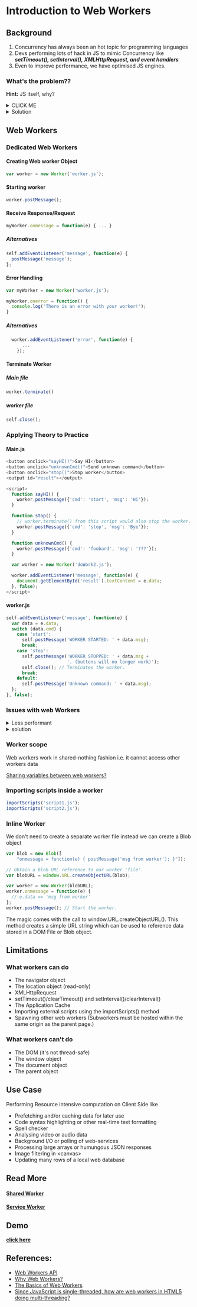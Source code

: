 # Introduction to Web Workers


## Background

1. Concurrency has always been an hot topic for programming languages
2. Devs performing lots of hack in JS to mimic Concurrency like **_setTimeout(), setInterval(), XMLHttpRequest, and event handlers_**
3. Even to improve performance, we have optimised JS engines.

### What's the problem??

**Hint:** JS itself, why? 

<details><summary>CLICK ME</summary>
<p>

**_single threaded_**

</p>
</details>

<details><summary>Solution</summary>
<p>

**_Web Workers_**

</p>
</details>

## Web Workers

### Dedicated Web Workers

#### Creating Web worker Object

```javascript
var worker = new Worker('worker.js');
```

#### Starting worker

```javascript
worker.postMessage();
```

#### Receive Response/Request

```javascript
myWorker.onmessage = function(e) { ... }
```

##### Alternatives

```javascript
self.addEventListener('message', function(e) {
  postMessage('message');
};
```

#### Error Handling

```javascript
var myWorker = new Worker('worker.js');

myWorker.onerror = function() {
  console.log('There is an error with your worker!');
}
```

##### Alternatives

```javascript
  worker.addEventListener('error', function(e) {
      ...
    });
```

#### Terminate Worker

##### Main file

```javascript
worker.terminate()
```

##### worker file

```javascript
self.close();
```

### Applying Theory to Practice

#### Main.js

```javascript
<button onclick="sayHI()">Say HI</button>
<button onclick="unknownCmd()">Send unknown command</button>
<button onclick="stop()">Stop worker</button>
<output id="result"></output>

<script>
  function sayHI() {
    worker.postMessage({'cmd': 'start', 'msg': 'Hi'});
  }

  function stop() {
    // worker.terminate() from this script would also stop the worker.
    worker.postMessage({'cmd': 'stop', 'msg': 'Bye'});
  }

  function unknownCmd() {
    worker.postMessage({'cmd': 'foobard', 'msg': '???'});
  }

  var worker = new Worker('doWork2.js');

  worker.addEventListener('message', function(e) {
    document.getElementById('result').textContent = e.data;
  }, false);
</script>
```

#### worker.js

```javascript
self.addEventListener('message', function(e) {
  var data = e.data;
  switch (data.cmd) {
    case 'start':
      self.postMessage('WORKER STARTED: ' + data.msg);
      break;
    case 'stop':
      self.postMessage('WORKER STOPPED: ' + data.msg +
                       '. (buttons will no longer work)');
      self.close(); // Terminates the worker.
      break;
    default:
      self.postMessage('Unknown command: ' + data.msg);
  };
}, false);
```

### Issues with web Workers


<details><summary>Less performant</summary>
<p>

as it's copies data from main thread to worker thread

</p>
</details>

<details><summary>solution</summary>
<p>

[Transferable Objects](https://developers.google.com/web/updates/2011/12/Transferable-Objects-Lightning-Fast)

</p>
</details>


### Worker scope

Web workers work in shared-nothing fashion i.e. it cannot access other workers data

[Sharing variables between web workers?](ttps://stackoverflow.com/questions/2262681/sharing-variables-between-web-workers-global-variables)

### Importing scripts inside a worker

```javascript
importScripts('script1.js');
importScripts('script2.js');
```

### Inline Worker

We don't need to create a separate worker file instead we can create a Blob object

```javascript
var blob = new Blob([
    "onmessage = function(e) { postMessage('msg from worker'); }"]);

// Obtain a blob URL reference to our worker 'file'.
var blobURL = window.URL.createObjectURL(blob);

var worker = new Worker(blobURL);
worker.onmessage = function(e) {
  // e.data == 'msg from worker'
};
worker.postMessage(); // Start the worker.
```

The magic comes with the call to window.URL.createObjectURL(). This method creates a simple URL string which can be used to reference data stored in a DOM File or Blob object.


## Limitations

### What workers can do

- The navigator object
- The location object (read-only)
- XMLHttpRequest
- setTimeout()/clearTimeout() and setInterval()/clearInterval()
- The Application Cache
- Importing external scripts using the importScripts() method
- Spawning other web workers (Subworkers must be hosted within the same origin as the parent page.)

### What workers can't do

- The DOM (it's not thread-safe)
- The window object
- The document object
- The parent object

## Use Case

Performing Resource intensive computation on Client Side like

- Prefetching and/or caching data for later use
- Code syntax highlighting or other real-time text formatting
- Spell checker
- Analysing video or audio data
- Background I/O or polling of web-services
- Processing large arrays or humungous JSON responses
- Image filtering in <canvas\>
- Updating many rows of a local web database

## Read More

#### [Shared Worker](https://developer.mozilla.org/en-US/docs/Web/API/SharedWorker)
#### [Service Worker](https://developer.mozilla.org/en-US/docs/Web/API/ServiceWorker)

## Demo
**[click here](https://cedpoilly.github.io/web-worker/)**

## References:

- [Web Workers API](https://developer.mozilla.org/en-US/docs/Web/API/Web_Workers_API)
- [Why Web Workers?](https://www.codementor.io/cedpoilly/why-web-workers-hy9e7pjjb)
- [The Basics of Web Workers](https://www.html5rocks.com/en/tutorials/workers/basics/#toc-introduction-jsconcurrency)
- [Since JavaScript is single-threaded, how are web workers in HTML5 doing multi-threading?](https://stackoverflow.com/questions/9708113/since-javascript-is-single-threaded-how-are-web-workers-in-html5-doing-multi-th)
